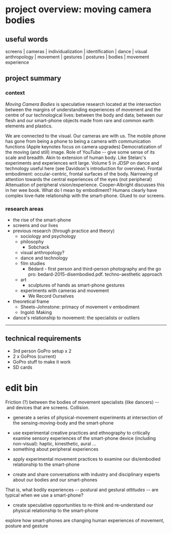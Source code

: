# project overview: moving camera bodies




## useful words 

screens | cameras | individualization | identification | dance | visual anthropology | movement | gestures | postures | bodies | movement experience 

## project summary

### context


_Moving Camera Bodies_ is speculative research located at the intersection between the margins of understanding experiences of movement and the centre of our technological lives: between the body and data; between our flesh and our smart-phone objects made from rare and common earth elements and plastics. 


We are connected to the visual.
Our cameras are with us.
The mobile phone has gone from being a phone to being a camera with communication functions (Apple keynotes focus on camera upgrades)
Democratization of the moving (and still) image. 
Role of YouTube -- give some sense of its scale and breadth.
Akin to extension of human body. Like Stelarc's experiments and experiences writ large. Volume 5 in JDSP on dance and technology useful here (see Davidson's introduction for overview). 
Frontal embodiment: occular-centric, frontal surfaces of the body. Narrowing of attention towards the central experiences of the eyes (not peripheral)
Attenuation of peripheral vision/experience. Cooper-Albright discusses this in her wee book.
What do I mean by embodiment?
Humans clearly have complex love-hate relationship with the smart-phone.
Glued to our screens.

### research areas

- the rise of the smart-phone
- screens and our lives 
- previous research (through practice and theory)
    + sociology and psychology
    + philosophy
        * Sobchack
    + visual anthropology?
    + dance and technology
    + film studies
        * Bédard - first person and third-person photography and the go pro: bedard-2015-disembodied.pdf. techno-aesthetic approach
    + art
        * sculptures of hands as smart-phone gestures 
    + experiments with cameras and movement
        * We Record Ourselves
- theoretical frame
    + Sheets-Johnstone: primacy of movement v embodiment 
    + Ingold: Making
- dance's relationship to movement: the specialists or outliers



---


## technical requirements
- 3rd person GoPro setup x 2
- 2 x GoPros (current)
- GoPro stuff to make it work
- SD cards


# edit bin


Friction (?) between the bodies of movement specialists (like dancers) --  and devices that are screens. Collision.


+ generate a series of physical-movement experiments at intersection of the sensing-moving-body and the smart-phone

- use experimental creative practices and ethnography to critically examine sensory experiences of the smart-phone device (including non-visual): haptic, kinesthetic, aural ...
- something about peripheral experiences

+ apply experimental movement practices to examine our dis/embodied relationship to the smart-phone

+ create and share conversations with industry and disciplinary experts about our bodies and our smart-phones 

That is, what bodily experiences -- postural and gestural _attitudes_ -- are typical when we use a smart-phone? 

- create speculative opportunities to re-think and re-understand our physical relationship to the smart-phone


explore how smart-phones are changing human experiences of movement, posture and gesture